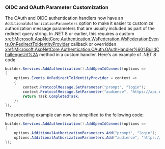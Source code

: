 ### OIDC and OAuth Parameter Customization

The OAuth and OIDC authentication handlers now have an `AdditionalAuthorizationParameters` option to make it easier to customize authorization message parameters that are usually included as part of the redirect query string. In .NET 8 or earlier, this requires a custom <xref:Microsoft.AspNetCore.Authentication.WsFederation.WsFederationEvents.OnRedirectToIdentityProvider> callback or overridden <xref:Microsoft.AspNetCore.Authentication.OAuth.OAuthHandler%601.BuildChallengeUrl%2A> method in a custom handler. Here's an example of .NET 8 code:

```csharp
builder.Services.AddAuthentication().AddOpenIdConnect(options =>
{
    options.Events.OnRedirectToIdentityProvider = context =>
    {
        context.ProtocolMessage.SetParameter("prompt", "login");
        context.ProtocolMessage.SetParameter("audience", "https://api.example.com");
        return Task.CompletedTask;
    };
});
```

The preceding example can now be simplified to the following code:

```csharp
builder.Services.AddAuthentication().AddOpenIdConnect(options =>
{
    options.AdditionalAuthorizationParameters.Add("prompt", "login");
    options.AdditionalAuthorizationParameters.Add("audience", "https://api.example.com");
});
```
